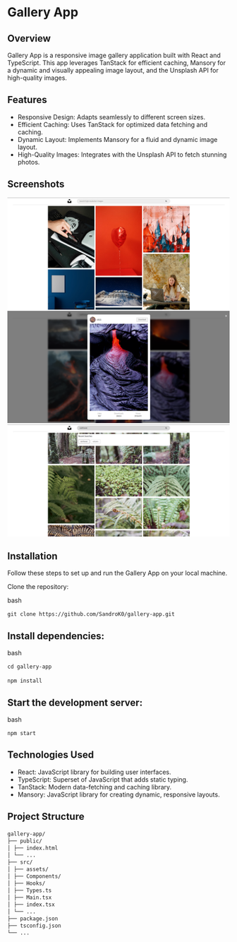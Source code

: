 # Gallery App

## Overview

Gallery App is a responsive image gallery application built with React and TypeScript. This app leverages TanStack for efficient caching, Mansory for a dynamic and visually appealing image layout, and the Unsplash API for high-quality images.

## Features

- Responsive Design: Adapts seamlessly to different screen sizes.
- Efficient Caching: Uses TanStack for optimized data fetching and caching.
- Dynamic Layout: Implements Mansory for a fluid and dynamic image layout.
- High-Quality Images: Integrates with the Unsplash API to fetch stunning photos.


## Screenshots

![Screenshot 1](./screenshot1.png)
![Screenshot 2](./screenshot2.png)
![Screenshot 3](./screenshot3.png)


## Installation

Follow these steps to set up and run the Gallery App on your local machine.

Clone the repository:

bash

    git clone https://github.com/SandroK0/gallery-app.git


## Install dependencies:

bash

    cd gallery-app
    
    npm install

## Start the development server:

bash

    npm start

## Technologies Used
    
- React: JavaScript library for building user interfaces.
- TypeScript: Superset of JavaScript that adds static typing.
- TanStack: Modern data-fetching and caching library.
- Mansory: JavaScript library for creating dynamic, responsive layouts.

## Project Structure
```
gallery-app/
├── public/
│ ├── index.html
│ └── ...
├── src/
│ ├── assets/
│ ├── Components/
│ ├── Hooks/
│ ├── Types.ts
│ ├── Main.tsx
│ ├── index.tsx
│ └── ...
├── package.json
├── tsconfig.json
└── ...
```
